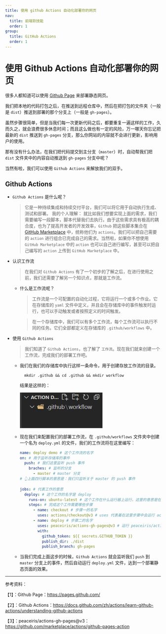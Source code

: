 ```yaml
---
title: 使用 github Actions 自动化部署你的网页
nav:
  title: 前端软技能
  order: 1
group:
  title: GitHub Actions
  order: 1
---
```


# 使用 Github Actions 自动化部署你的网页

很多人都知道可以使用 [Github Page](https://pages.github.com/) 来部署静态网页。

我们把本地的代码打包之后，在推送到远程仓库中，然后在把打包的文件夹（一般是 `dist`）推送到部署的那个分支上（一般是 `gh-pages`）。

虽然步骤很简单，但是当我们每一次更新代码之后，都要重复一遍这样的工作，久而久之，就会浪费很多休息时间；而且这么做也有一定的风险，万一哪天你忘记把最新的 `dist` 推送到 `gh-pages` 分支，那么你网站的内容就不会进行更新，影响用户的使用。

那有没有什么办法，在我们把代码提交到主分支（`master`）时，自动帮我们把 `dist` 文件夹中的内容自动推送到 `gh-pages` 分支中呢？

当然有啦，我们可以使用 `Github Actions` 来解放我们的双手。

## Github Actions

- `Github Actions` 是什么呢？

  > 它是一种持续集成和持续交付平台，我们可以将它用于自动执行生成、测试和部署。
  > 我的个人理解：
  > 就比如我们想要实现上面的需求，我们需要编写一段脚本，脚本代替我们去执行。由于这些需求具有极高的耦合度，也为了提高开发者的开发效率，`Github` 把这些脚本集合在 [GitHub Marketplace](https://github.com/marketplace) 中，统称他们为 `actions`。我们可以把自己需要的 `action` 进行组合已完成自己的需求。当然啦，如果你不想使用 `GitHub Marketplace` 中的 `action` 也可以自己进行编写，甚至可以把自己编写的 `action` 上传到 `GitHub Marketplace` 中。

- 认识工作流

  > 在我们对 `Github Actions` 有了一个初步的了解之后，在进行使用之前，我们还需要了解另一个知识点，那就是工作流。

  - 什么是工作流呢？

    > 工作流是一个可配置的自动化过程，它将运行一个或多个作业。它在存储库的 `yaml` 文件中定义，并且会在存储库中的事件触发时运行，也可以手动触发或者按照定义的时间触发。

    > 在一个存储库中，我们可以有多个工作流，每个工作流可以执行不同的任务。它们全部都定义在存储库的 `.github/workflows` 中。

- 使用 `Github Actions`

  > 我们知道了 `Github Actions`，也了解了 `工作流`。现在我们就来创建一个工作流，完成我们的部署工作吧。

  - 我们在我们的存储库中执行这样一条命令，用于创建存放工作流的目录。

    ```shell
      mkdir .github && cd .github && mkdir workflow
    ```

    结果是这样的：

    ![create_workflows](../../assets/image/create_workflows.png)

  - 现在我们来配置我们的部署工作流，在 `.github/workflows` 文件夹中创建一个名为 `deploy.yml` 的文件，我们的工作流将在这里编写：

    ```yaml
    name: deploy demo # 这个工作流的名字
    on: # 用于监听存储库的事件
      push: # 我们这里监听 push 事件
        braches: # 监听的分支
          - master # master 分支
    # 👆上面四行脚本的意思是：我们只监听关于 master 的 push 事件

    jobs: # 代表工作的意思
      deploy: # 这个工作的名字是 deploy
        runs-on: ubuntu-latest # 这个工作在什么运行器上运行，这里的意思是在最新版本的 Ubuntu Linux 上运行
        steps: # 完成这个工作需要哪些步骤
          - name: checkout # 步骤一的名字
            uses: actions/checkout@v3 # uses 代表着在这里步骤中会运行 actions/checkout@v3 这是将代码签出到运行器上的意思 如果有什么需要注意的，可以写在 with 中，如下
          - name: deploy # 步骤二的名字
            uses: peaceiris/actions-gh-pages@v3 # 运行 peaceiris/actions-gh-pages@v3 可以将静态文件部署到 Github Page 上，下面是一些使用 peaceiris/actions-gh-pages@v3 需要的配置，具体的可以看文档
            with:
              github_token: ${{ secrets.GITHUB_TOKEN }}
              publish_dir: ./dist
              publish_branch: gh-pages
    ```

  - 当我们完成上面这步的时候，`Github Actions` 就会监听我们 `push` 到 `master` 分支上的事件，然后自动运行 `deploy.yml` 文件，达到一个部署静态页面的效果。

---

参考资料：

【1】：Github Page：https://pages.github.com/

【2】：Github Actions：https://docs.github.com/zh/actions/learn-github-actions/understanding-github-actions

【3】：peaceiris/actions-gh-pages@v3：https://github.com/marketplace/actions/github-pages-action
